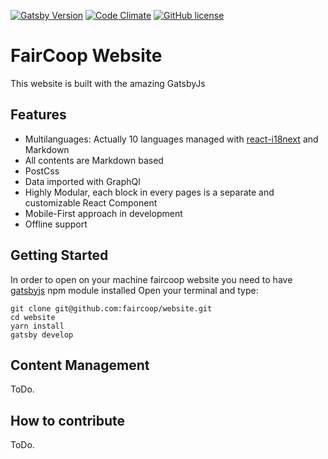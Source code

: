 [![Gatsby Version](https://img.shields.io/badge/gatsby-1.8.12-744C9E.svg)](https://github.com/gatsbyjs/gatsby) [![Code Climate](https://codeclimate.com/github/alxshelepenok/gatsby-starter-lumen.png)](https://codeclimate.com/github/alxshelepenok/gatsby-starter-lumen) [![GitHub license](https://img.shields.io/badge/license-MIT-blue.svg)](https://raw.githubusercontent.com/alxshelepenok/gatsby-starter-lumen/master/LICENSE)
# FairCoop Website

This website is built with the amazing GatsbyJs

## Features

- Multilanguages: Actually 10 languages managed with [react-i18next](https://github.com/i18next/react-i18next) and Markdown
- All contents are Markdown based
- PostCss
- Data imported with GraphQl
- Highly Modular, each block in every pages is a separate and customizable React Component
- Mobile-First approach in development
- Offline support


## Getting Started
In order to open on your machine faircoop website you need to have [gatsbyjs](https://github.com/gatsbyjs/gatsby) npm module installed 
Open your terminal and type:

```
git clone git@github.com:faircoop/website.git
cd website
yarn install
gatsby develop

```

## Content Management
ToDo.

## How to contribute
ToDo.
